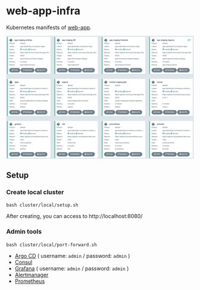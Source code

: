 web-app-infra
=====

Kubernetes manifests of [web-app](https://github.com/oyas/web-app).

![argocd-applications](./doc/argocd-applications.png)

## Setup

### Create local cluster

```
bash cluster/local/setup.sh
```

After creating, you can access to http://localhost:8080/

### Admin tools

```
bash cluster/local/port-forward.sh
```

- [Argo CD](http://localhost:20000/) ( username: `admin` / password: `admin` )
- [Consul](http://localhost:20001/)
- [Grafana](http://localhost:20002/) ( username: `admin` / password: `admin` )
- [Alertmanager](http://localhost:20003/)
- [Prometheus](http://localhost:20004/)


